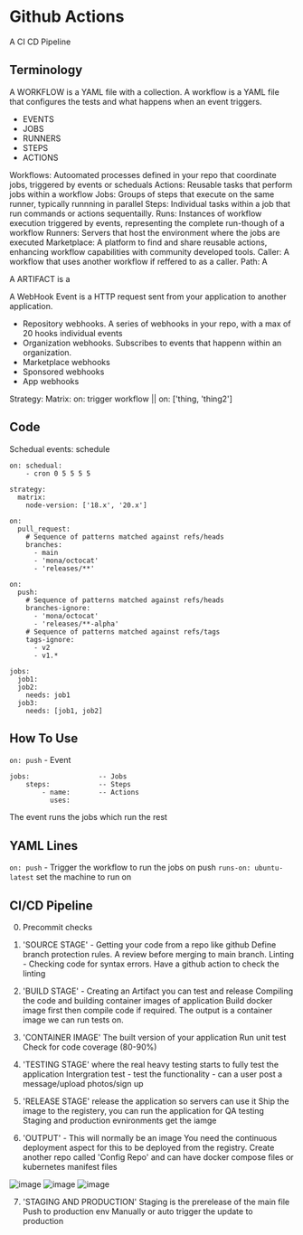 # Github Actions

A CI CD Pipeline

## Terminology

A WORKFLOW is a YAML file with a collection.
A workflow is a YAML file that configures the tests and what happens when an event triggers.

- EVENTS
- JOBS
- RUNNERS
- STEPS
- ACTIONS

Workflows: Autoomated processes defined in your repo that coordinate jobs, triggered by events or scheduals
Actions: Reusable tasks that perform jobs within a workflow
Jobs: Groups of steps that execute on the same runner, typically runnning in parallel
Steps: Individual tasks within a job that run commands or actions sequentailly.
Runs: Instances of workflow execution triggered by events, representing the complete run-though of a workflow
Runners: Servers that host the environment where the jobs are executed
Marketplace: A platform to find and share reusable actions, enhancing workflow capabilities with community developed tools.
Caller: A workflow that uses another workflow if reffered to as a caller.
Path: A

A ARTIFACT is a

A WebHook Event is a HTTP request sent from your application to another application. 
- Repository webhooks. A series of webhooks in your repo, with a max of 20 hooks individual events
- Organization webhooks. Subscribes to events that happenn within an organization.
- Marketplace webhooks
- Sponsored webhooks
- App webhooks

Strategy:
Matrix: 
on: trigger workflow || on: ['thing, 'thing2']


## Code 

Schedual events: schedule
```
on: schedual:
    - cron 0 5 5 5 5 
```

```
strategy:
  matrix:
    node-version: ['18.x', '20.x']
```

```
on:
  pull_request:
    # Sequence of patterns matched against refs/heads
    branches:
      - main
      - 'mona/octocat'
      - 'releases/**'
```

```
on:
  push:
    # Sequence of patterns matched against refs/heads
    branches-ignore:
      - 'mona/octocat'
      - 'releases/**-alpha'
    # Sequence of patterns matched against refs/tags
    tags-ignore:
      - v2
      - v1.*
```

```
jobs:
  job1:
  job2:
    needs: job1
  job3:
    needs: [job1, job2]
```

## How To Use

`on: push` - Event

```
jobs:                 -- Jobs
    steps:            -- Steps
        - name:       -- Actions
          uses:
```

The event runs the jobs which run the rest

## YAML Lines

`on: push` - Trigger the workflow to run the jobs on push
`runs-on: ubuntu-latest` set the machine to run on

## CI/CD Pipeline

0. Precommit checks

1. 'SOURCE STAGE' - Getting your code from a repo like github
Define branch protection rules. A review before merging to main branch.
Linting - Checking code for syntax errors. Have a github action to check the linting

2. 'BUILD STAGE' - Creating an Artifact you can test and release
Compiling the code and building container images of application
Build docker image first then compile code if required.
The output is a container image we can run tests on.

3. 'CONTAINER IMAGE' The built version of your application
Run unit test
Check for code coverage (80-90%)

4. 'TESTING STAGE' where the real heavy testing starts to fully test the application
Intergration test - test the functionality - can a user post a message/upload photos/sign up

5. 'RELEASE STAGE' release the application so servers can use it
Ship the image to the registery, you can run the application for QA testing
Staging and production evnironments get the iamge

6. 'OUTPUT' - This will normally be an image
You need the continuous deployment aspect for this to be deployed from the registry.
Create another repo called 'Config Repo' and can have docker compose files or kubernetes manifest files

![image](https://github.com/user-attachments/assets/48929bab-272b-4aff-9662-55032593d6c4)
![image](https://github.com/user-attachments/assets/1a528b09-8286-4753-9839-afec56abab5e)
![image](https://github.com/user-attachments/assets/e2d86e14-bfa5-44f2-a16e-0cc3d49ff288)


7. 'STAGING AND PRODUCTION'
Staging is the prerelease of the main file
Push to production env
Manually or auto trigger the update to production



